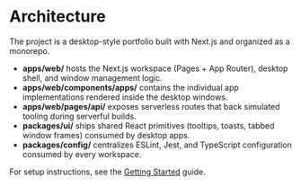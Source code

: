 # Architecture

The project is a desktop-style portfolio built with Next.js and organized as a monorepo.

- **apps/web/** hosts the Next.js workspace (Pages + App Router), desktop shell, and window management logic.
- **apps/web/components/apps/** contains the individual app implementations rendered inside the desktop windows.
- **apps/web/pages/api/** exposes serverless routes that back simulated tooling during serverful builds.
- **packages/ui/** ships shared React primitives (tooltips, toasts, tabbed window frames) consumed by desktop apps.
- **packages/config/** centralizes ESLint, Jest, and TypeScript configuration consumed by every workspace.

For setup instructions, see the [Getting Started](./getting-started.md) guide.
